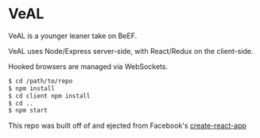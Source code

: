 # VeAL
VeAL is a younger leaner take on BeEF.

VeAL uses Node/Express server-side, with React/Redux on the client-side.

Hooked browsers are managed via WebSockets.

```sh
$ cd /path/to/repo
$ npm install
$ cd client npm install
$ cd ..
$ npm start
```

This repo was built off of and ejected from Facebook's [create-react-app](https://github.com/facebookincubator/create-react-app)
